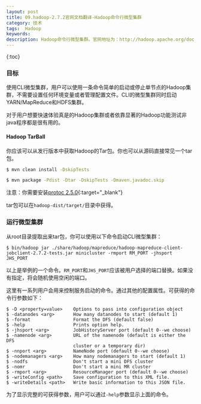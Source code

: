 ```yaml
---
layout: post
title: 09.hadoop-2.7.2官网文档翻译-Hadoop命令行微型集群
category: 技术
tags:  Hadoop
keywords: 
description: Hadoop命令行微型集群。官网地址为：http://hadoop.apache.org/docs/r2.7.2/hadoop-project-dist/hadoop-common/CLIMiniCluster.html
---
```


{:toc}

### 目标

使用CLI微型集群，用户可以使用一条命令简单的启动或停止单节点的Hadoop集群，不需要设置任何环境变量或者管理配置文件。CLI的微型集群同时启动YARN/MapReduce和HDFS集群。

对于用户想要快速体验真是的Hadoop集群或者依靠显著的Hadoop功能测试非java程序都是很有用的。

#### Hadoop TarBall

你应该可以从发行版本中获取Hadoop的Tar包。你也可以从源码直接常见一个tar包。

```bash
$ mvn clean install -DskipTests

$ mvn package -Pdist -Dtar -DskipTests -Dmaven.javadoc.skip

```

注意：你需要安装[protoc 2.5.0](http://code.google.com/p/protobuf/){:target="_blank"}

tar包可以在`hadoop-dist/target/`目录中获得。


### 运行微型集群

从root目录提取出来tar包，你可以使用以下命令启动CLI微型集群：

```
$ bin/hadoop jar ./share/hadoop/mapreduce/hadoop-mapreduce-client-jobclient-2.7.2-tests.jar minicluster -rmport RM_PORT -jhsport JHS_PORT
```

以上是举例的一个命令。`RM_PORT`和`JHS_PORT`应该被用户选择的端口替换。如果没有指定，将会随机使用空闲的端口。

这里有一系列用户会用来控制服务启动的命令。通过其他的配置属性。可获得的命令行参数如下：

```
$ -D <property=value>    Options to pass into configuration object
$ -datanodes <arg>       How many datanodes to start (default 1)
$ -format                Format the DFS (default false)
$ -help                  Prints option help.
$ -jhsport <arg>         JobHistoryServer port (default 0--we choose)
$ -namenode <arg>        URL of the namenode (default is either the DFS
                         cluster or a temporary dir)
$ -nnport <arg>          NameNode port (default 0--we choose)
$ -nodemanagers <arg>    How many nodemanagers to start (default 1)
$ -nodfs                 Don't start a mini DFS cluster
$ -nomr                  Don't start a mini MR cluster
$ -rmport <arg>          ResourceManager port (default 0--we choose)
$ -writeConfig <path>    Save configuration to this XML file.
$ -writeDetails <path>   Write basic information to this JSON file.
```

为了显示完整的可获得参数，用户可以通过`-help`参数显示上面的命令。